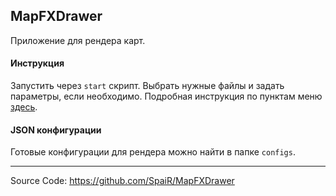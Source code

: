 ## MapFXDrawer
Приложение для рендера карт.

#### Инструкция
Запустить через `start` скрипт. Выбрать нужные файлы и задать параметры, если необходимо. Подробная инструкция по пунктам меню [здесь](https://github.com/SpaiR/MapFXDrawer#how-to-use).

#### JSON конфигурации
Готовые конфигурации для рендера можно найти в папке `configs`.

<hr>

Source Code: https://github.com/SpaiR/MapFXDrawer
